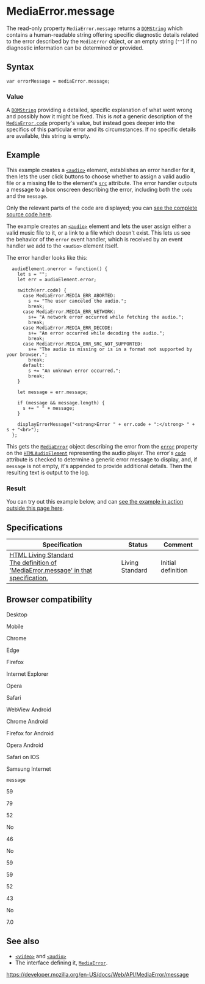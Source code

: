 # MediaError.message

The read-only property `MediaError.message` returns a [`DOMString`](../domstring) which contains a human-readable string offering specific diagnostic details related to the error described by the `MediaError` object, or an empty string (`""`) if no diagnostic information can be determined or provided.

## Syntax

    var errorMessage = mediaError.message;

### Value

A [`DOMString`](../domstring) providing a detailed, specific explanation of what went wrong and possibly how it might be fixed. This is _not_ a generic description of the [`MediaError.code`](code) property's value, but instead goes deeper into the specifics of this particular error and its circumstances. If no specific details are available, this string is empty.

## Example

This example creates a [`<audio>`](https://developer.mozilla.org/en-US/docs/Web/HTML/Element/audio) element, establishes an error handler for it, then lets the user click buttons to choose whether to assign a valid audio file or a missing file to the element's [`src`](https://developer.mozilla.org/en-US/docs/Web/HTML/Element/audio#attr-src) attribute. The error handler outputs a message to a box onscreen describing the error, including both the `code` and the `message`.

Only the relevant parts of the code are displayed; you can [see the complete source code here](https://github.com/mdn/dom-examples/blob/master/media/mediaerror/).

The example creates an [`<audio>`](https://developer.mozilla.org/en-US/docs/Web/HTML/Element/audio) element and lets the user assign either a valid music file to it, or a link to a file which doesn't exist. This lets us see the behavior of the `error` event handler, which is received by an event handler we add to the `<audio>` element itself.

The error handler looks like this:

      audioElement.onerror = function() {
        let s = "";
        let err = audioElement.error;

        switch(err.code) {
          case MediaError.MEDIA_ERR_ABORTED:
            s += "The user canceled the audio.";
            break;
          case MediaError.MEDIA_ERR_NETWORK:
            s+= "A network error occurred while fetching the audio.";
            break;
          case MediaError.MEDIA_ERR_DECODE:
            s+= "An error occurred while decoding the audio.";
            break;
          case MediaError.MEDIA_ERR_SRC_NOT_SUPPORTED:
            s+= "The audio is missing or is in a format not supported by your browser.";
            break;
          default:
            s += "An unknown error occurred.";
            break;
        }

        let message = err.message;

        if (message && message.length) {
          s += " " + message;
        }

        displayErrorMessage("<strong>Error " + err.code + ":</strong> " + s + "<br>");
      };

This gets the [`MediaError`](../mediaerror) object describing the error from the [`error`](../htmlmediaelement/error) property on the [`HTMLAudioElement`](../htmlaudioelement) representing the audio player. The error's [`code`](code) attribute is checked to determine a generic error message to display, and, if `message` is not empty, it's appended to provide additional details. Then the resulting text is output to the log.

### Result

You can try out this example below, and can [see the example in action outside this page here](https://mdn.github.io/dom-examples/media/mediaerror/).

## Specifications

<table><thead><tr class="header"><th>Specification</th><th>Status</th><th>Comment</th></tr></thead><tbody><tr class="odd"><td><a href="https://html.spec.whatwg.org/multipage/embedded-content.html#dom-mediaerror-message">HTML Living Standard<br />
<span class="small">The definition of 'MediaError.message' in that specification.</span></a></td><td><span class="spec-living">Living Standard</span></td><td>Initial definition</td></tr></tbody></table>

## Browser compatibility

Desktop

Mobile

Chrome

Edge

Firefox

Internet Explorer

Opera

Safari

WebView Android

Chrome Android

Firefox for Android

Opera Android

Safari on IOS

Samsung Internet

`message`

59

79

52

No

46

No

59

59

52

43

No

7.0

## See also

- [`<video>`](https://developer.mozilla.org/en-US/docs/Web/HTML/Element/video) and [`<audio>`](https://developer.mozilla.org/en-US/docs/Web/HTML/Element/audio)
- The interface defining it, [`MediaError`](../mediaerror).

<a href="https://developer.mozilla.org/en-US/docs/Web/API/MediaError/message" class="_attribution-link">https://developer.mozilla.org/en-US/docs/Web/API/MediaError/message</a>
